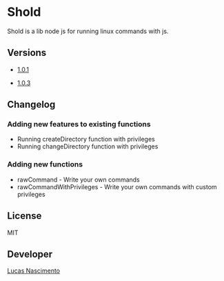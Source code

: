 # Shold

Shold is a lib node js for running linux commands with js.

## Versions
- [1.0.1](https://github.com/LukNasc/shold/tree/1.0.1)

- [1.0.3](https://github.com/LukNasc/shold/tree/1.0.3)

## Changelog

### Adding new features to existing functions
- Running createDirectory function with privileges
- Running changeDirectory function with privileges

### Adding new functions
- rawCommand - Write your own commands
- rawCommandWithPrivileges - Write your own commands with custom privileges

## License

MIT
## Developer
[Lucas Nascimento](https://github.com/LukNasc)